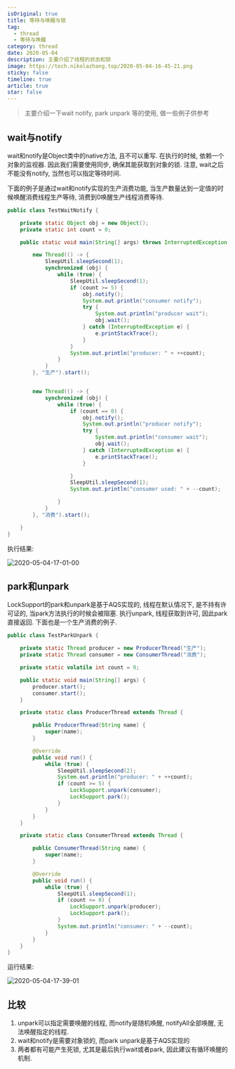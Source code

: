 ```yaml
---
isOriginal: true
title: 等待与唤醒与锁
tag:
  - thread
  - 等待与唤醒
category: thread
date: 2020-05-04
description: 主要介绍了线程的状态和锁
image: https://tech.nikolazhang.top/2020-05-04-16-45-21.png
sticky: false
timeline: true
article: true
star: false
---
```


> 主要介绍一下wait notify, park unpark 等的使用, 做一些例子供参考

## wait与notify

wait和notify是Object类中的native方法, 且不可以重写. 在执行的时候, 依赖一个对象的监视器. 因此我们需要使用同步, 确保其能获取到对象的锁.
注意, wait之后不能没有notify, 当然也可以指定等待时间.

下面的例子是通过wait和notify实现的生产消费功能, 当生产数量达到一定值的时候唤醒消费线程生产等待, 消费到0唤醒生产线程消费等待.

```java
public class TestWaitNotify {

    private static Object obj = new Object();
    private static int count = 0;

    public static void main(String[] args) throws InterruptedException {

        new Thread(() -> {
            SleepUtil.sleepSecond(1);
            synchronized (obj) {
                while (true) {
                    SleepUtil.sleepSecond(1);
                    if (count >= 5) {
                        obj.notify();
                        System.out.println("consumer notify");
                        try {
                            System.out.println("producer wait");
                            obj.wait();
                        } catch (InterruptedException e) {
                            e.printStackTrace();
                        }
                    }
                    System.out.println("producer: " + ++count);
                }
            }
        }, "生产").start();


        new Thread(() -> {
            synchronized (obj) {
                while (true) {
                    if (count == 0) {
                        obj.notify();
                        System.out.println("producer notify");
                        try {
                            System.out.println("consumer wait");
                            obj.wait();
                        } catch (InterruptedException e) {
                            e.printStackTrace();
                        }

                    }
                    SleepUtil.sleepSecond(1);
                    System.out.println("consumer used: " + --count);

                }
            }
        }, "消费").start();

    }
}

```

执行结果:

![2020-05-04-17-01-00](https://tech.nikolazhang.top/2020-05-04-17-01-00.png)

## park和unpark

LockSupport的park和unpark是基于AQS实现的, 线程在默认情况下, 是不持有许可证的, 当park方法执行的时候会被阻塞. 执行unpark, 线程获取到许可, 因此park直接返回.
下面也是一个生产消费的例子.

```java
public class TestParkUnpark {

    private static Thread producer = new ProducerThread("生产");
    private static Thread consumer = new ConsumerThread("消费");

    private static volatile int count = 0;

    public static void main(String[] args) {
        producer.start();
        consumer.start();
    }

    private static class ProducerThread extends Thread {

        public ProducerThread(String name) {
            super(name);
        }

        @Override
        public void run() {
            while (true) {
                SleepUtil.sleepSecond(2);
                System.out.println("producer: " + ++count);
                if (count >= 5) {
                    LockSupport.unpark(consumer);
                    LockSupport.park();
                }
            }
        }
    }

    private static class ConsumerThread extends Thread {

        public ConsumerThread(String name) {
            super(name);
        }

        @Override
        public void run() {
            while (true) {
                SleepUtil.sleepSecond(1);
                if (count <= 0) {
                    LockSupport.unpark(producer);
                    LockSupport.park();
                }
                System.out.println("consumer: " + --count);
            }
        }
    }
}


```

运行结果:

![2020-05-04-17-39-01](https://tech.nikolazhang.top/2020-05-04-17-39-01.png)

## 比较

1. unpark可以指定需要唤醒的线程, 而notify是随机唤醒, notifyAll全部唤醒, 无法唤醒指定的线程.
2. wait和notify是需要对象锁的, 而park unpark是基于AQS实现的
3. 两者都有可能产生死锁, 尤其是最后执行wait或者park, 因此建议有循环唤醒的机制.
